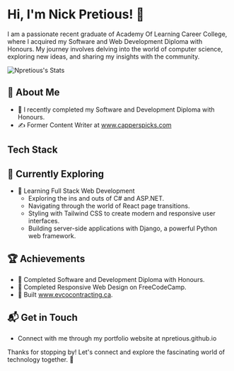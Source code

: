 # Hi, I'm Nick Pretious! 👋

I am a passionate recent graduate of Academy Of Learning Career College, where I acquired my Software and Web Development Diploma with Honours. My journey involves delving into the world of computer science, exploring new ideas, and sharing my insights with the community.

![Npretious's Stats](https://github-readme-stats.vercel.app/api?username=Npretious&theme=vue-dark&show_icons=true&hide_border=true&count_private=true)

## 🚀 About Me

- 🔭 I recently completed my Software and Development Diploma with Honours.
- ✍️ Former Content Writer at www.capperspicks.com

## Tech Stack

## 🌱 Currently Exploring

- 🚀 Learning Full Stack Web Development
  - Exploring the ins and outs of C# and ASP.NET.
  - Navigating through the world of React page transitions.
  - Styling with Tailwind CSS to create modern and responsive user interfaces.
  - Building server-side applications with Django, a powerful Python web framework.

 ## 🏆 Achievements

- 🌟 Completed Software and Development Diploma with Honours.
- 🌟 Completed Responsive Web Design on FreeCodeCamp.
- 🌟 Built www.evcocontracting.ca.


## 📬 Get in Touch

- Connect with me through my portfolio website at npretious.github.io

Thanks for stopping by! Let's connect and explore the fascinating world of technology together. 🚀
